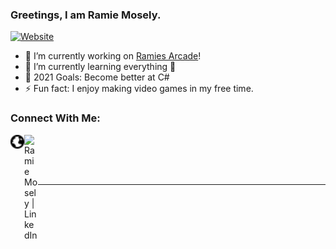 ### Greetings, I am Ramie Mosely.

[![Website](https://img.shields.io/website?label=www.ramiemosely.com)](http://www.ramiemosely.com/)

- 🔭 I’m currently working on [Ramies Arcade][website]!
- 🌱 I’m currently learning everything 🤣
- 🥅 2021 Goals: Become better at C#
- ⚡ Fun fact: I enjoy making video games in my free time.

### Connect With Me:

[<img align="left" alt="Ramie Mosely" width="22px" src="https://raw.githubusercontent.com/iconic/open-iconic/master/svg/globe.svg" />][website]
[<img align="left" alt="Ramie Mosely | LinkedIn" width="22px" src="https://cdn.jsdelivr.net/npm/simple-icons@v3/icons/linkedin.svg" />][linkedin]
<br />

<br />
<br />

---

[website]: http://www.ramiemosely.com/index.html
[linkedin]: https://www.linkedin.com/in/ramie-mosely-9740521a7/

